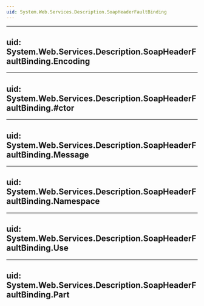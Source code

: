 ```yaml
---
uid: System.Web.Services.Description.SoapHeaderFaultBinding
---
```


---
uid: System.Web.Services.Description.SoapHeaderFaultBinding.Encoding
---

---
uid: System.Web.Services.Description.SoapHeaderFaultBinding.#ctor
---

---
uid: System.Web.Services.Description.SoapHeaderFaultBinding.Message
---

---
uid: System.Web.Services.Description.SoapHeaderFaultBinding.Namespace
---

---
uid: System.Web.Services.Description.SoapHeaderFaultBinding.Use
---

---
uid: System.Web.Services.Description.SoapHeaderFaultBinding.Part
---
